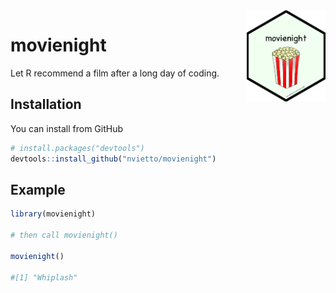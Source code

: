
<!-- README.md is generated from README.Rmd. Please edit that file -->

<!-- badges: start -->
<!-- badges: end -->

<img src="man/figures/movienight.png" align="right" style="width: 25%;"/>

# movienight

Let R recommend a film after a long day of coding.

## Installation

You can install from GitHub

``` r
# install.packages("devtools")
devtools::install_github("nvietto/movienight")
```

## Example

``` r
library(movienight)

# then call movienight() 

movienight()

#[1] "Whiplash"

```

